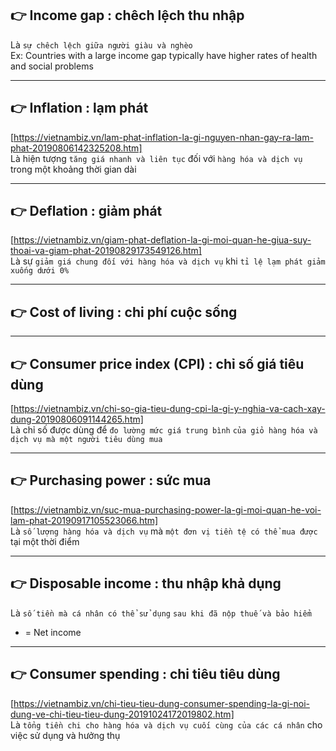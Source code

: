 ## 👉 Income gap                                                        : chêch lệch thu nhập
  Là `sự chêch lệch giữa người giàu và nghèo` \
  Ex: Countries with a large income gap typically have higher rates of health and social problems

------------------------------------------------------------------------------------------------------

## 👉 Inflation                                                         : lạm phát
  [https://vietnambiz.vn/lam-phat-inflation-la-gi-nguyen-nhan-gay-ra-lam-phat-20190806142325208.htm] \
  Là hiện tượng `tăng giá nhanh và liên tục` đối với `hàng hóa và dịch vụ` trong một khoảng thời gian dài

------------------------------------------------------------------------------------------------------

## 👉 Deflation                                                         : giảm phát
  [https://vietnambiz.vn/giam-phat-deflation-la-gi-moi-quan-he-giua-suy-thoai-va-giam-phat-20190829173549126.htm] \
  Là sự `giảm giá chung đối với hàng hóa và dịch vụ` khi `tỉ lệ lạm phát giảm xuống dưới 0%`

------------------------------------------------------------------------------------------------------

## 👉 Cost of living                                                    : chi phí cuộc sống

------------------------------------------------------------------------------------------------------

## 👉 Consumer price index (CPI)                                        : chỉ số giá tiêu dùng
  [https://vietnambiz.vn/chi-so-gia-tieu-dung-cpi-la-gi-y-nghia-va-cach-xay-dung-20190806091144265.htm] \
  Là chỉ số được dùng để `đo lường mức giá trung bình` `của giỏ hàng hóa và dịch vụ mà một người tiêu dùng mua`

------------------------------------------------------------------------------------------------------

## 👉 Purchasing power                                                  : sức mua
  [https://vietnambiz.vn/suc-mua-purchasing-power-la-gi-moi-quan-he-voi-lam-phat-20190917105523066.htm] \
  Là `số lượng hàng hóa và dịch vụ` mà `một đơn vị tiền tệ có thể mua được` tại một thời điểm

------------------------------------------------------------------------------------------------------

## 👉 Disposable income                                                 : thu nhập khả dụng
  Là `số tiền mà cá nhân có thể sử dụng` `sau khi đã nộp thuế và bảo hiểm`
  - = Net income

------------------------------------------------------------------------------------------------------

## 👉 Consumer spending                                                 : chi tiêu tiêu dùng
  [https://vietnambiz.vn/chi-tieu-tieu-dung-consumer-spending-la-gi-noi-dung-ve-chi-tieu-tieu-dung-20191024172019802.htm] \
  Là `tổng tiền chi cho hàng hóa và dịch vụ cuối cùng của các cá nhân` cho việc sử dụng và hưởng thụ 